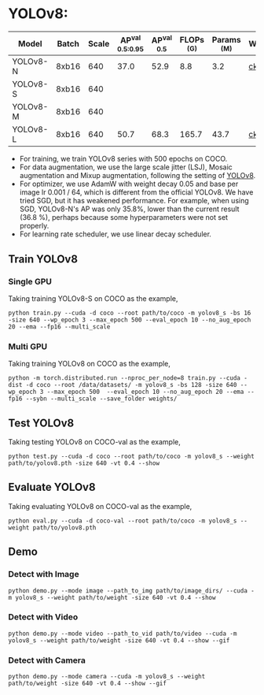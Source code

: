 # YOLOv8:

|   Model   |  Batch | Scale | AP<sup>val<br>0.5:0.95 | AP<sup>val<br>0.5 | FLOPs<br><sup>(G) | Params<br><sup>(M) | Weight |
|-----------|--------|-------|------------------------|-------------------|-------------------|--------------------|--------|
| YOLOv8-N  | 8xb16  |  640  |          37.0          |        52.9       |        8.8        |         3.2        | [ckpt](https://github.com/yjh0410/RT-ODLab/releases/download/yolo_tutorial_ckpt/yolov8_n_coco.pth) |
| YOLOv8-S  | 8xb16  |  640  |                        |                   |                   |                    |  |
| YOLOv8-M  | 8xb16  |  640  |                        |                   |                   |                    |  |
| YOLOv8-L  | 8xb16  |  640  |          50.7          |        68.3       |       165.7       |         43.7       | [ckpt](https://github.com/yjh0410/RT-ODLab/releases/download/yolo_tutorial_ckpt/yolov8_l_coco.pth) |

- For training, we train YOLOv8 series with 500 epochs on COCO.
- For data augmentation, we use the large scale jitter (LSJ), Mosaic augmentation and Mixup augmentation, following the setting of [YOLOv8](https://github.com/ultralytics/yolov8).
- For optimizer, we use AdamW with weight decay 0.05 and base per image lr 0.001 / 64, which is different from the official YOLOv8. We have tried SGD, but it has weakened performance. For example, when using SGD, YOLOv8-N's AP was only 35.8%, lower than the current result (36.8 %), perhaps because some hyperparameters were not set properly.
- For learning rate scheduler, we use linear decay scheduler.


## Train YOLOv8
### Single GPU
Taking training YOLOv8-S on COCO as the example,
```Shell
python train.py --cuda -d coco --root path/to/coco -m yolov8_s -bs 16 -size 640 --wp_epoch 3 --max_epoch 500 --eval_epoch 10 --no_aug_epoch 20 --ema --fp16 --multi_scale 
```

### Multi GPU
Taking training YOLOv8 on COCO as the example,
```Shell
python -m torch.distributed.run --nproc_per_node=8 train.py --cuda -dist -d coco --root /data/datasets/ -m yolov8_s -bs 128 -size 640 --wp_epoch 3 --max_epoch 500  --eval_epoch 10 --no_aug_epoch 20 --ema --fp16 --sybn --multi_scale --save_folder weights/ 
```

## Test YOLOv8
Taking testing YOLOv8 on COCO-val as the example,
```Shell
python test.py --cuda -d coco --root path/to/coco -m yolov8_s --weight path/to/yolov8.pth -size 640 -vt 0.4 --show 
```

## Evaluate YOLOv8
Taking evaluating YOLOv8 on COCO-val as the example,
```Shell
python eval.py --cuda -d coco-val --root path/to/coco -m yolov8_s --weight path/to/yolov8.pth 
```

## Demo
### Detect with Image
```Shell
python demo.py --mode image --path_to_img path/to/image_dirs/ --cuda -m yolov8_s --weight path/to/weight -size 640 -vt 0.4 --show
```

### Detect with Video
```Shell
python demo.py --mode video --path_to_vid path/to/video --cuda -m yolov8_s --weight path/to/weight -size 640 -vt 0.4 --show --gif
```

### Detect with Camera
```Shell
python demo.py --mode camera --cuda -m yolov8_s --weight path/to/weight -size 640 -vt 0.4 --show --gif
```
